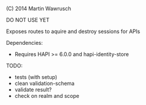 (C) 2014 Martin Wawrusch

DO NOT USE YET

Exposes routes to aquire and destroy sessions for APIs

Dependencies:

* Requires HAPI >= 6.0.0 and hapi-identity-store

TODO:


* tests (with setup)
* clean validation-schema
* validate result?
* check on realm and scope

